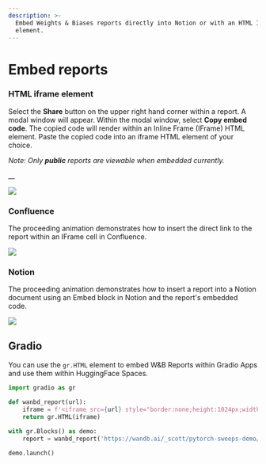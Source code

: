 ```yaml
---
description: >-
  Embed Weights & Biases reports directly into Notion or with an HTML IFrame
  element.
---
```


# Embed reports

### HTML iframe element

Select the **Share** button on the upper right hand corner within a report. A modal window will appear. Within the modal window, select **Copy embed code**. The copied code will render within an Inline Frame (IFrame)  HTML element. Paste the copied code into an iframe HTML element of your choice.&#x20;

_Note: Only **public** reports are viewable when embedded currently._

__

![](../../.gitbook/assets/get\_embed\_url.gif)

### Confluence

The proceeding animation demonstrates how to insert the direct link to the report within an IFrame cell in Confluence.

![](../../.gitbook/assets/embed\_iframe\_confluence.gif)

### Notion

The proceeding animation demonstrates how to insert a report into a Notion document using an Embed block in Notion and the report's embedded code.

![](../../.gitbook/assets/embed\_iframe\_notion.gif)

## Gradio

You can use the `gr.HTML` element to embed W\&B Reports within Gradio Apps and use them within HuggingFace Spaces.

```python
import gradio as gr

def wanbd_report(url):
    iframe = f'<iframe src={url} style="border:none;height:1024px;width:100%">'
    return gr.HTML(iframe)

with gr.Blocks() as demo:
    report = wanbd_report('https://wandb.ai/_scott/pytorch-sweeps-demo/reports/loss-22-10-07-16-00-17---VmlldzoyNzU2NzAx')

demo.launch()
```

##
